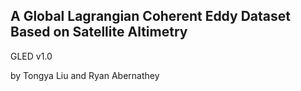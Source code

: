 ## A Global Lagrangian Coherent Eddy Dataset Based on Satellite Altimetry

GLED v1.0

by Tongya Liu and Ryan Abernathey